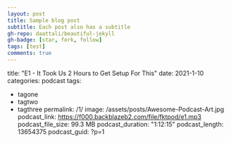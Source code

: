 ```yaml
---
layout: post
title: Sample blog post
subtitle: Each post also has a subtitle
gh-repo: daattali/beautiful-jekyll
gh-badge: [star, fork, follow]
tags: [test]
comments: true
---
```


title:  "E1 - It Took Us 2 Hours to Get Setup For This"
date:   2021-1-10
categories: podcast
tags:
- tagone
- tagtwo
- tagthree
permalink: /1/
image: /assets/posts/Awesome-Podcast-Art.jpg
podcast_link: https://f000.backblazeb2.com/file/fktpod/e1.mp3
podcast_file_size: 99.3 MB
podcast_duration: "1:12:15"
podcast_length: 13654375
podcast_guid: ?p=1
